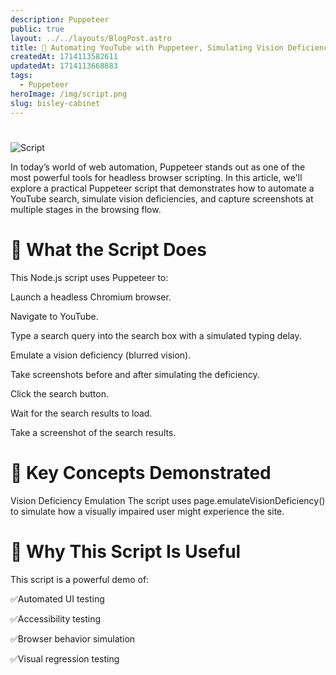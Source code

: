 ```yaml
---
description: Puppeteer
public: true
layout: ../../layouts/BlogPost.astro
title: 📸 Automating YouTube with Puppeteer, Simulating Vision Deficiencies and Capturing Screenshots
createdAt: 1714113582611
updatedAt: 1714113668883
tags:
  - Puppeteer
heroImage: /img/script.png
slug: bisley-cabinet
---
```


<h1></h1>

![Script](/img/script.png)

In today’s world of web automation, Puppeteer stands out as one of the most powerful tools for headless browser scripting. In this article, we'll explore a practical Puppeteer script that demonstrates how to automate a YouTube search, simulate vision deficiencies, and capture screenshots at multiple stages in the browsing flow.

<h1>🔧 What the Script Does</h1>
This Node.js script uses Puppeteer to:

Launch a headless Chromium browser.

Navigate to YouTube.

Type a search query into the search box with a simulated typing delay.

Emulate a vision deficiency (blurred vision).

Take screenshots before and after simulating the deficiency.

Click the search button.

Wait for the search results to load.

Take a screenshot of the search results.

<h1>🧠 Key Concepts Demonstrated</h1>

Vision Deficiency Emulation
The script uses page.emulateVisionDeficiency() to simulate how a visually impaired user might experience the site.

<h1>🧪 Why This Script Is Useful</h1>
This script is a powerful demo of:

✅Automated UI testing

✅Accessibility testing

✅Browser behavior simulation

✅Visual regression testing
